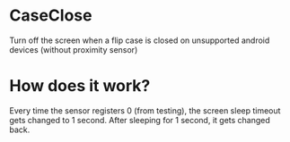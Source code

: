 # CaseClose
Turn off the screen when a flip case is closed on unsupported android devices (without proximity sensor)

# How does it work?
Every time the sensor registers 0 (from testing), the screen sleep timeout gets changed to 1 second. After sleeping for 1 second, it gets changed back.
